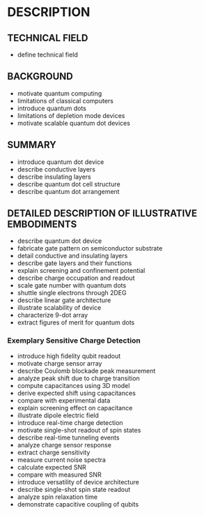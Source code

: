 # DESCRIPTION

## TECHNICAL FIELD

- define technical field

## BACKGROUND

- motivate quantum computing
- limitations of classical computers
- introduce quantum dots
- limitations of depletion mode devices
- motivate scalable quantum dot devices

## SUMMARY

- introduce quantum dot device
- describe conductive layers
- describe insulating layers
- describe quantum dot cell structure
- describe quantum dot arrangement

## DETAILED DESCRIPTION OF ILLUSTRATIVE EMBODIMENTS

- describe quantum dot device
- fabricate gate pattern on semiconductor substrate
- detail conductive and insulating layers
- describe gate layers and their functions
- explain screening and confinement potential
- describe charge occupation and readout
- scale gate number with quantum dots
- shuttle single electrons through 2DEG
- describe linear gate architecture
- illustrate scalability of device
- characterize 9-dot array
- extract figures of merit for quantum dots

### Exemplary Sensitive Charge Detection

- introduce high fidelity qubit readout
- motivate charge sensor array
- describe Coulomb blockade peak measurement
- analyze peak shift due to charge transition
- compute capacitances using 3D model
- derive expected shift using capacitances
- compare with experimental data
- explain screening effect on capacitance
- illustrate dipole electric field
- introduce real-time charge detection
- motivate single-shot readout of spin states
- describe real-time tunneling events
- analyze charge sensor response
- extract charge sensitivity
- measure current noise spectra
- calculate expected SNR
- compare with measured SNR
- introduce versatility of device architecture
- describe single-shot spin state readout
- analyze spin relaxation time
- demonstrate capacitive coupling of qubits

